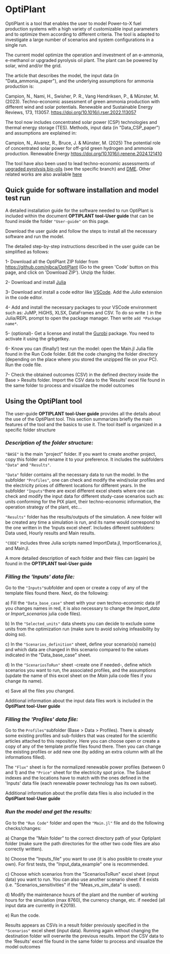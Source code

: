 # OptiPlant

OptiPlant is a tool that enables the user 
to model Power-to-X fuel production systems with a high variety of customizable input parameters and to optimize them according to different criteria. 
The tool is adapted to investigate a large number of scenarios and system configurations in a single run. 

The current model optimize the operation and investment of an e-ammonia, e-methanol or upgraded pyrolysis oil plant.
The plant can be powered by solar, wind and/or the grid.  

The article that describes the model, the input data (in "Data_ammonia_paper"), and the underlying assumptions for ammonia production is: 

Campion, N., Nami, H., Swisher, P. R., Vang Hendriksen, P., & Münster, M. (2023). 
Techno-economic assessment of green ammonia production with different wind and solar potentials. 
Renewable and Sustainable Energy Reviews, 173, 113057. 
https://doi.org/10.1016/j.rser.2022.113057

The tool now includes concentrated solar power (CSP) technologies and thermal energy storage (TES). Methods, input data (in "Data_CSP_paper") and assumptions are explained in:

Campion, N., Alvarez, R., Bruce, J. & Münster, M. (2025)
The potential role of concentrated solar power for off-grid green hydrogen and ammonia production.
Renewable Energy
https://doi.org/10.1016/j.renene.2024.121410

The tool have also been used to lead techno-economic assessments of [upgraded pyrolysis bio-oils](https://doi.org/10.1016/j.enconman.2024.118225) (see the specific branch) and [DME](https://doi.org/10.1021/acs.energyfuels.4c00311). 
Other related works are also available [here](https://orbit.dtu.dk/en/persons/nicolas-jean-bernard-campion/publications/)

## Quick guide for software installation and model test run

A detailed installation guide for the software needed to run OptiPlant is included within the document **OPTIPLANT tool-User guide** that can be found inside
the folder ``"User-guide"`` on this page.

Download the user guide and follow the steps to install all the necessary software and run the model.

The detailed step-by-step instructions described in the user guide can be simplified as follows:

1- Download all the OptiPlant ZIP folder from https://github.com/njbca/OptiPlant (Go to the green 'Code' button on this page, and click on 'Download ZIP'). Unzip the folder.

2- Download and install [Julia](https://julialang.org/downloads/)

3- Download and install a code editor like [VSCode](https://code.visualstudio.com/). Add the *Julia* extension in the code editor.

4- Add and install the necessary packages to your VSCode environment such as: JuMP, HiGHS, XLSX, DataFrames and CSV. To do so write `]` in the Julia/REPL prompt to open the package manager. Then write `add *Package name*`.

5- (optional)- Get a license and install the [Gurobi](https://www.gurobi.com/downloads/) package. You need to activate it using the grbgetkey.

6- Know you can (finally!) test run the model: open the Main.jl Julia file found in the Run Code folder. Edit the code changing the folder directory (depending on the place where you stored the unzipped file on your PC). Run the code file.

7- Check the obtained outcomes (CSV) in the defined drectory inside the Base > Results folder. Import the CSV data to the ‘Results’ excel file found in the same folder to process and visualize the model outcomes
  

## Using the OptiPlant tool

The user-guide **OPTIPLANT tool-User guide** provides all the details about the use of the OptiPlant tool.
This section summarizes briefly the main features of the tool and the basics to use it.
The tool itself is organized in a specific folder structure

### *Description of the folder structure:*

``"BASE"`` is the main "project" folder. If you want to create another project, copy this folder and rename it to your preference. 
It includes the subfolders ``"Data"`` and ``"Results"``.

``"Data"`` folder contains all the necessary data to run the model. In the subfolder ``"Profiles"``, one can check and modify the wind/solar profiles 
and the electricity prices of different locations for different years. In the subfolder ``"Inputs"``there are excel 
different excel sheets where one can check and modify the input data for different study-case scenarios such as: units conforming for the PtX plant, 
their techno-economic information, the operation strategy of the plant, etc...

``"Results"`` folder has the results/outputs of the simulation. A new folder will be created any time a simulation is run, and
its name would correspond to the one written in the ‘Inputs excel sheet’. Includes different subfolders: Data used,
Hourly results and Main results.


``"CODE"`` includes three Julia scripts named ImportData.jl, ImportScenarios.jl, and Main.jl.


A more detailed description of each folder and their files can (again) be found in the **OPTIPLANT tool-User guide**

### *Filling the 'Inputs' data file:* 

Go to the ``"Inputs"``subfolder and open or create a copy of any of the template files found there. Next, do the following:

a) Fill the ``"Data_base_case"`` sheet with your own techno-economic data (if you changes names in red, it is also necessary to change the 
*Import_data* or *Import_scenarios* julia code files). 

b) In the ``"Selected_units"`` data sheets you can decide to exclude some units from the optimization run (make sure to avoid solving infeasibility by doing so).

c) In the ``"Scenarios_definition"`` sheet, define your scenario(s) name(s) and which data are changed in this scenario compared to the values indicated in the "Data_base_case" sheet.

d) In the ``"ScenariosToRun"`` sheet -create one if needed-, define which scenarios you want to run, the associated profiles, and the assumptions 
(update the name of this excel sheet on the *Main* julia code files if you change its name). 

e) Save all the files you changed.

Additional information about the input data files work is included in the **OptiPlant tool-User guide**

### *Filling the 'Profiles' data file:* 

Go to the ``Profiles"``subfolder (Base > Data > Profiles). There is already some existing profiles and sub-folders that was created for the scientific articles attached to this repository.
Here you can choose open or create a copy of any of the template profile files found there. Then you can change the existing profiles or add new one (by adding an extra column with all the informations filled).

The ``"Flux"`` sheet is for the normalized renewable power profiles (between 0 and 1) and the ``"Price"`` sheet for the electricity spot price.
The Subset indexes and the locations have to match with the ones defined in the 'Inputs' data file (each renewable power technology has its own subset).

Additional information about the profile data files is also included in the **OptiPlant tool-User guide**

### *Run the model and get the results:* 

Go to the ``"Run Code"`` folder and open the ``"Main.jl"`` file and do the following checks/changes:

a) Change the "Main folder" to the correct directory path of your Optiplant folder (make sure the path directories for the other two code files are also correctly written).

b) Choose the "Inputs_file" you want to use (it is also pssible to create your own). For first tests, the "Input_data_example" one is recommended.

c) Choose which scenarios from the "ScenariosToRun" excel sheet (input data) you want to run. You can also use another scenario sheet if it exists (i.e. "Scenarios_sensitivities" if the "Meas_vs_sim_data" is used).

d) Modify the maintenance hours of the plant and the number of working hours for the simulation (max 8760), the currency change, etc. if needed (all input data are currently in €2019).

e) Run the code.


Results appears as CSVs in a result folder previously specified in the ``"Scenarios"`` excel sheet (input data). Running again without changing the destination folder will overwrite the previous results. 
Import the CSV data to the ‘Results’ excel file found in the same folder to process and visualize the model outcomes
